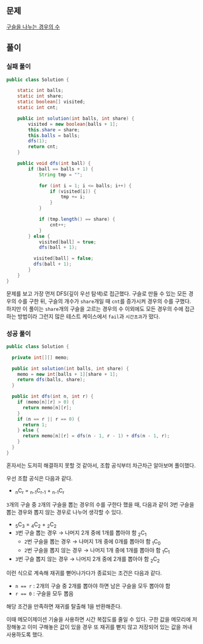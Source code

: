 ## 문제

[구슬을 나누는 경우의 수](https://school.programmers.co.kr/learn/courses/30/lessons/120840)

## 풀이

### 실패 풀이

```java
public class Solution {

    static int balls;
    static int share;
    static boolean[] visited;
    static int cnt;

    public int solution(int balls, int share) {
        visited = new boolean[balls + 1];
        this.share = share;
        this.balls = balls;
        dfs(1);
        return cnt;
    }

    public void dfs(int ball) {
        if (ball == balls + 1) {
            String tmp = "";

            for (int i = 1; i <= balls; i++) {
                if (visited[i]) {
                    tmp += i;
                }
            }

            if (tmp.length() == share) {
                cnt++;
            }
        } else {
            visited[ball] = true;
            dfs(ball + 1);

          visited[ball] = false;
          dfs(ball + 1);
        }
    }
}
```

문제를 보고 가장 먼저 DFS(깊이 우선 탐색)로 접근했다.
구슬로 만들 수 있는 모든 경우의 수를 구한 뒤, 구슬의 개수가 `share`개일 때 `cnt`를 증가시켜 경우의 수를 구했다.<br>
하지만 이 풀이는 `share`개의 구슬을 고르는 경우의 수 이외에도 모든 경우의 수에 접근하는 방법이라 그런지 많은 테스트 케이스에서 `fail`과 `시간초과`가 떴다.

### 성공 풀이

```java
public class Solution {

  private int[][] memo;

  public int solution(int balls, int share) {
    memo = new int[balls + 1][share + 1];
    return dfs(balls, share);
  }

  public int dfs(int n, int r) {
    if (memo[n][r] > 0) {
      return memo[n][r];
    }
    if (n == r || r == 0) {
      return 1;
    } else {
      return memo[n][r] = dfs(n - 1, r - 1) + dfs(n - 1, r);
    }
  }
}
```

혼자서는 도저히 해결하지 못할 것 같아서, 조합 공식부터 차근차근 알아보며 풀이했다.

우선 조합 공식은 다음과 같다.<br>

- <sub>n</sub>C<sub>r</sub> = <sub>n-1</sub>C<sub>r-1</sub> + <sub>n-1</sub>C<sub>r</sub>

`3`개의 구슬 중 `2`개의 구슬을 뽑는 경우의 수를 구한다 했을 때, 다음과 같이 3번 구슬을 뽑는 경우와 뽑지 않는 경우로 나누어 생각할 수 있다.

- <sub>5</sub>C<sub>3</sub> = <sub>4</sub>C<sub>2</sub> + <sub>2</sub>C<sub>2</sub>
- `3`번 구슬 뽑는 경우 → 나머지 2개 중에 1개를 뽑아야 함 <sub>2</sub>C<sub>1</sub>
  - `2`번 구슬을 뽑는 경우 → 나머지 1개 중에 0개를 뽑아야 함 <sub>1</sub>C<sub>0</sub>
  - `2`번 구슬을 뽑지 않는 경우 → 나머지 1개 중에 1개를 뽑아야 함 <sub>1</sub>C<sub>1</sub>
- `3`번 구슬 뽑지 않는 경우 → 나머지 2개 중에 2개를 뽑아야 함 <sub>2</sub>C<sub>2</sub>

이런 식으로 계속해 재귀를 뻗어나가다가 종료되는 조건은 다음과 같다.

- `n == r` : 2개의 구슬 중 2개를 뽑아야 하면 남은 구슬을 모두 뽑아야 함
- `r == 0` : 구슬을 모두 뽑음

해당 조건을 만족하면 재귀를 탈출해 1을 반환해준다.

이때 메모이제이션 기술을 사용하면 시간 복잡도를 줄일 수 있다.
구한 값을 메모리에 저장해놓고 이미 구해놓은 값이 있을 경우 또 재귀를 뻗지 않고 저장되어 있는 값을 꺼내 사용하도록 했다.
